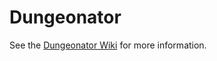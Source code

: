 # Dungeonator

See the [Dungeonator Wiki](https://github.com/Timberjaw/Dungeonator/wiki) for more information.